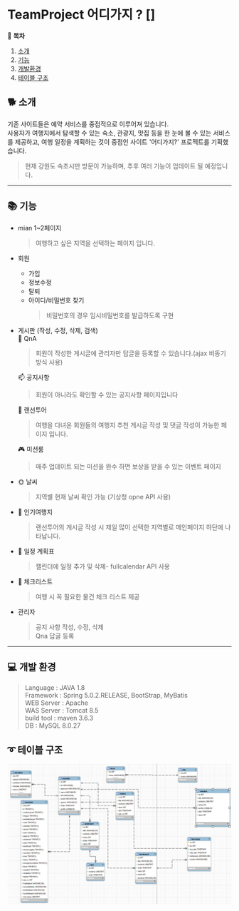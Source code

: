 # TeamProject 어디가지 ?  []


:banana: **목차** 
1. [소개](#소개)
2. [기능](#기능)
3. [개발환경](#개발환경)
4. [테이블 구조 ](#테이블-구조) 

## :dog2: 소개  

기존 사이트들은 예약 서비스를 중점적으로 이루어져 있습니다.  
사용자가 여행지에서 탐색할 수 있는 숙소, 관광지, 맛집 등을 한 눈에 볼 수 있는 서비스를 제공하고, 여행 일정을 계획하는 것이 중점인 사이트 '어디가지?' 프로젝트를 기획했습니다. 
  
  > 현재 강원도 속초시만 방문이 가능하며, 추후 여러 기능이 업데이트 될 예정입니다.  
<hr/> 

## :books: 기능 

 * mian 1~2페이지 
   > 여행하고 싶은 지역을 선택하는 페이지 입니다. 

  * 회원  
     - 가입  
     - 정보수정  
     - 탈퇴  
     - 아이디/비밀번호 찾기
       > 비밀번호의 경우 임시비밀번호를 발급하도록 구현
       

  * 게시판  (작성, 수정, 삭제, 검색)  
    :taxi: QnA  
    > 회원이 작성한 게시글에 관리자만 답글을 등록할 수 있습니다.(ajax 비동기 방식 사용) 
   
    :mailbox: 공지사항  
    > 회원이 아니라도 확인할 수 있는 공지사항 페이지입니다  
   
    :calendar: 랜선투어  
    > 여행을 다녀온 회원들의 여행지 추천 게시글 작성 및 댓글 작성이 가능한 페이지 입니다.
   
    
    :video_game: 미션룸    
     >  매주 업데이트 되는 미션을 완수 하면 보상을 받을 수 있는 이벤트 페이지 
     

* :sun_with_face: 날씨  
     >   지역별 현재 날씨 확인 가능 (기상청 opne API 사용)

 *   :statue_of_liberty: 인기여행지     
     > 랜선투어의 게시글 작성 시 제일 많이 선택한 지역별로 메인페이지 하단에 나타납니다.   


*    :calendar: 일정 계획표  
     > 캘린더에 일정 추가 및 삭제- fullcalendar API 사용

*    :calendar: 체크리스트  
      > 여행 시 꼭 필요한 물건 체크 리스트 제공

* 관리자
    > 공지 사항 작성, 수정, 삭제  
    > Qna 답글 등록



<hr/> 




## :computer: 개발 환경  
>Language : JAVA 1.8  
Framework : Spring 5.0.2.RELEASE, BootStrap, MyBatis  
WEB Server : Apache  
WAS Server : Tomcat 8.5  
build tool : maven 3.6.3  
DB : MySQL 8.0.27

## :curly_loop: 테이블 구조   
![poster](./mwb.JPG)

  



